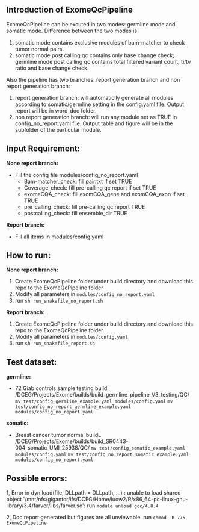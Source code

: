 ## Introduction of ExomeQcPipeline

ExomeQcPipeline can be excuted in two modes: germline mode and somatic mode. Difference between the two modes is 
1. somatic mode contains exclusive modules of bam-matcher to check tumor normal pairs.
2. somatic mode post calling qc contains only base change check; germline mode post calling qc contains total filtered variant count, ti/tv ratio and base change check. 

Also the pipeline has two branches: report generation branch and non report generation branch:
1. report generation branch: will automaticlly generate all modules according to somatic/germline setting in the config.yaml file. Output report will be in word_doc folder.
2. non report generation branch: will run any module set as TRUE in config_no_report.yaml file. Output table and figure will be in the subfolder of the particular module.

## Input Requirement:

__None report branch:__
- Fill the config file modules/config_no_report.yaml
  - Bam-matcher_check: fill pair.txt if set TRUE
  - Coverage_check: fill pre-calling qc report if set TRUE
  - exomeCQA_check: fill exomCQA_gene and exomCQA_exon if set TRUE
  - pre_calling_check: fill pre-calling qc report TRUE
  - postcalling_check: fill ensemble_dir TRUE

__Report branch:__
- Fill all items in modules/config.yaml

## How to run:

__None report branch:__
1. Create ExomeQcPipeline folder under build directory and download this repo to the ExomeQcPipeline folder
2. Modify all parameters in `modules/config_no_report.yaml`
3. run `sh run_snakefile_no_report.sh`

__Report branch:__
1. Create ExomeQcPipeline folder under build directory and download this repo to the ExomeQcPipeline folder
2. Modify all parameters in `modules/config.yaml`
3. run `sh run_snakefile_report.sh`

## Test dataset:

__germline:__
  - 72 Giab controls sample testing build: /DCEG/Projects/Exome/builds/build_germline_pipeline_V3_testing/QC/
  `mv test/config_germline_example.yaml modules/config.yaml`
  `mv test/config_no_report_germline_example.yaml modules/config_no_report.yaml`

__somatic:__
  - Breast cancer tumor normal buildL /DCEG/Projects/Exome/builds/build_SR0443-004_somatic_UMI_25938/QC/
  `mv test/config_somatic_example.yaml modules/config.yaml`
  `mv test/config_no_report_somatic_example.yaml modules/config_no_report.yaml`

## Possible errors:

1, Error in dyn.load(file, DLLpath = DLLpath, ...) : unable to load shared object '/mnt/nfs/gigantor/ifs/DCEG/Home/luow2/R/x86_64-pc-linux-gnu-library/3.4/farver/libs/farver.so':
   run `module unload gcc/4.8.4`
   
2, Doc report generated but figures are all unviewable. 
   run `chmod -R 775 ExomeQcPipeline`   



